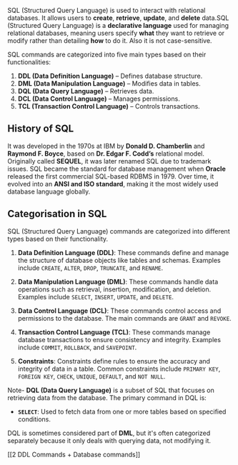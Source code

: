 SQL (Structured Query Language) is used to interact with relational databases. It allows users to **create**, **retrieve**, **update**, and **delete** data.SQL (Structured Query Language) is a **declarative language** used for managing relational databases, meaning users specify **what** they want to retrieve or modify rather than detailing **how** to do it.  Also it is not case-sensitive.

SQL commands are categorized into five main types based on their functionalities:

1. **DDL (Data Definition Language)** – Defines database structure.
2. **DML (Data Manipulation Language)** – Modifies data in tables.
3. **DQL (Data Query Language)** – Retrieves data.
4. **DCL (Data Control Language)** – Manages permissions.
5. **TCL (Transaction Control Language)** – Controls transactions.


## History of SQL

It was developed in the 1970s at IBM by **Donald D. Chamberlin** and **Raymond F. Boyce**, based on **Dr. Edgar F. Codd’s** relational model. Originally called **SEQUEL**, it was later renamed SQL due to trademark issues. SQL became the standard for database management when **Oracle** released the first commercial SQL-based RDBMS in 1979. Over time, it evolved into an **ANSI and ISO standard**, making it the most widely used database language globally.


## Categorisation in SQL
SQL (Structured Query Language) commands are categorized into different types based on their functionality.

1. **Data Definition Language (DDL)**: These commands define and manage the structure of database objects like tables and schemas. Examples include `CREATE`, `ALTER`, `DROP`, `TRUNCATE`, and `RENAME`.

2. **Data Manipulation Language (DML)**: These commands handle data operations such as retrieval, insertion, modification, and deletion. Examples include `SELECT`, `INSERT`, `UPDATE`, and `DELETE`.

3. **Data Control Language (DCL)**: These commands control access and permissions to the database. The main commands are `GRANT` and `REVOKE`.

4. **Transaction Control Language (TCL)**: These commands manage database transactions to ensure consistency and integrity. Examples include `COMMIT`, `ROLLBACK`, and `SAVEPOINT`.

5. **Constraints**: Constraints define rules to ensure the accuracy and integrity of data in a table. Common constraints include `PRIMARY KEY`, `FOREIGN KEY`, `CHECK`, `UNIQUE`, `DEFAULT`, and `NOT NULL`.

Note- **DQL (Data Query Language)** is a subset of SQL that focuses on retrieving data from the database. The primary command in DQL is:

- **`SELECT`**: Used to fetch data from one or more tables based on specified conditions.

DQL is sometimes considered part of **DML**, but it's often categorized separately because it only deals with querying data, not modifying it.


[[2 DDL Commands + Database commands]]


